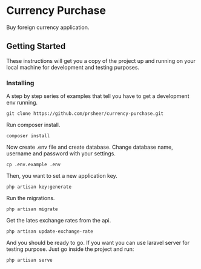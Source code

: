 # Currency Purchase

Buy foreign currency application. 

## Getting Started

These instructions will get you a copy of the project up and running on your local machine for development and testing purposes. 


### Installing

A step by step series of examples that tell you have to get a development env running.

```
git clone https://github.com/prsheer/currency-purchase.git
```

Run composer install.

```
composer install
```
Now create .env file and create database. Change database name, username and password with your settings.

```
cp .env.example .env
```

Then, you want to set a new application key.
      

```
php artisan key:generate
```

Run the migrations.
```
php artisan migrate
```
Get the lates exchange rates from the api.

```
php artisan update-exchange-rate
```
And you should be ready to go. If you want you can use laravel server for testing purpose. Just go inside the project and run:

```
php artisan serve
```